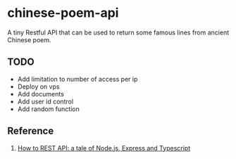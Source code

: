 # chinese-poem-api
A tiny Restful API that can be used to return some famous lines from ancient Chinese poem. 

## TODO
* Add limitation to number of access per ip
* Deploy on vps
* Add documents
* Add user id control
* Add random function

## Reference
1. [How to REST API: a tale of Node.js, Express and Typescript](https://medium.com/swlh/how-to-rest-api-a-tale-of-node-js-express-and-typescript-77bc598b280c)

